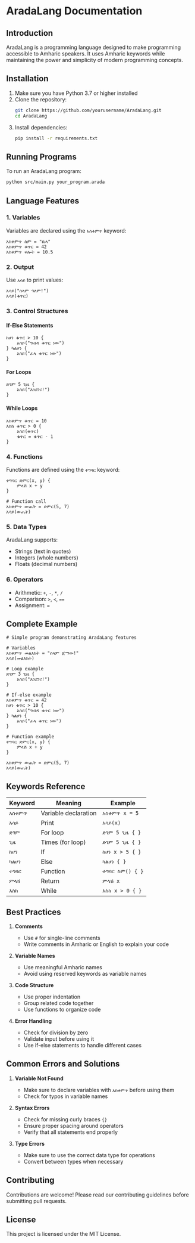 # AradaLang Documentation

## Introduction
AradaLang is a programming language designed to make programming accessible to Amharic speakers. It uses Amharic keywords while maintaining the power and simplicity of modern programming concepts.

## Installation

1. Make sure you have Python 3.7 or higher installed
2. Clone the repository:
   ```bash
   git clone https://github.com/yourusername/AradaLang.git
   cd AradaLang
   ```
3. Install dependencies:
   ```bash
   pip install -r requirements.txt
   ```

## Running Programs
To run an AradaLang program:
```bash
python src/main.py your_program.arada
```

## Language Features

### 1. Variables
Variables are declared using the `አስቀምጥ` keyword:
```amharic
አስቀምጥ ስም = "ቤላ"
አስቀምጥ ቁጥር = 42
አስቀምጥ ፍሎት = 10.5
```

### 2. Output
Use `አሳይ` to print values:
```amharic
አሳይ("ሰላም ዓለም!")
አሳይ(ቁጥር)
```

### 3. Control Structures

#### If-Else Statements
```amharic
ከሆነ ቁጥር > 10 {
    አሳይ("ግብዳ ቁጥር ነው")
} ካልሆነ {
    አሳይ("ፈላ ቁጥር ነው")
}
```

#### For Loops
```amharic
ድገም 5 ጊዜ {
    አሳይ("እንደገና!")
}
```

#### While Loops
```amharic
አስቀምጥ ቁጥር = 10
እስከ ቁጥር > 0 {
    አሳይ(ቁጥር)
    ቁጥር = ቁጥር - 1
}
```

### 4. Functions
Functions are defined using the `ተግባር` keyword:
```amharic
ተግባር ድምር(x, y) {
    ምላሽ x + y
}

# Function call
አስቀምጥ ውጤት = ድምር(5, 7)
አሳይ(ውጤት)
```

### 5. Data Types
AradaLang supports:
- Strings (text in quotes)
- Integers (whole numbers)
- Floats (decimal numbers)

### 6. Operators
- Arithmetic: `+`, `-`, `*`, `/`
- Comparison: `>`, `<`, `==`
- Assignment: `=`

## Complete Example
```amharic
# Simple program demonstrating AradaLang features

# Variables
አስቀምጥ መልእክት = "ሰላም ጀማው!"
አሳይ(መልእክት)

# Loop example
ድገም 3 ጊዜ {
    አሳይ("እንደገና!")
}

# If-else example
አስቀምጥ ቁጥር = 42
ከሆነ ቁጥር > 10 {
    አሳይ("ግብዳ ቁጥር ነው")
} ካልሆነ {
    አሳይ("ፈላ ቁጥር ነው")
}

# Function example
ተግባር ድምር(x, y) {
    ምላሽ x + y
}

አስቀምጥ ውጤት = ድምር(5, 7)
አሳይ(ውጤት)
```

## Keywords Reference

| Keyword | Meaning | Example |
|---------|---------|---------|
| `አስቀምጥ` | Variable declaration | `አስቀምጥ x = 5` |
| `አሳይ` | Print | `አሳይ(x)` |
| `ድገም` | For loop | `ድገም 5 ጊዜ { }` |
| `ጊዜ` | Times (for loop) | `ድገም 5 ጊዜ { }` |
| `ከሆነ` | If | `ከሆነ x > 5 { }` |
| `ካልሆነ` | Else | `ካልሆነ { }` |
| `ተግባር` | Function | `ተግባር ስም() { }` |
| `ምላሽ` | Return | `ምላሽ x` |
| `እስከ` | While | `እስከ x > 0 { }` |

## Best Practices

1. **Comments**
   - Use `#` for single-line comments
   - Write comments in Amharic or English to explain your code

2. **Variable Names**
   - Use meaningful Amharic names
   - Avoid using reserved keywords as variable names

3. **Code Structure**
   - Use proper indentation
   - Group related code together
   - Use functions to organize code

4. **Error Handling**
   - Check for division by zero
   - Validate input before using it
   - Use if-else statements to handle different cases

## Common Errors and Solutions

1. **Variable Not Found**
   - Make sure to declare variables with `አስቀምጥ` before using them
   - Check for typos in variable names

2. **Syntax Errors**
   - Check for missing curly braces `{}`
   - Ensure proper spacing around operators
   - Verify that all statements end properly

3. **Type Errors**
   - Make sure to use the correct data type for operations
   - Convert between types when necessary

## Contributing
Contributions are welcome! Please read our contributing guidelines before submitting pull requests.

## License
This project is licensed under the MIT License. 